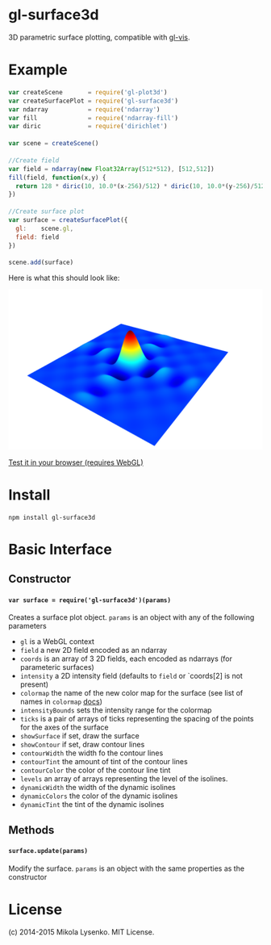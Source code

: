 gl-surface3d
===============
3D parametric surface plotting, compatible with [gl-vis](http://github.com/gl-vis).

# Example

```javascript
var createScene       = require('gl-plot3d')
var createSurfacePlot = require('gl-surface3d')
var ndarray           = require('ndarray')
var fill              = require('ndarray-fill')
var diric             = require('dirichlet')

var scene = createScene()

//Create field
var field = ndarray(new Float32Array(512*512), [512,512])
fill(field, function(x,y) {
  return 128 * diric(10, 10.0*(x-256)/512) * diric(10, 10.0*(y-256)/512)
})

//Create surface plot
var surface = createSurfacePlot({
  gl:    scene.gl,
  field: field
})

scene.add(surface)
```

Here is what this should look like:

<img src="plot.png">

[Test it in your browser (requires WebGL)](http://gl-vis.github.io/gl-surface3d/)

# Install

```
npm install gl-surface3d
```

# Basic Interface

## Constructor

#### `var surface = require('gl-surface3d')(params)`
Creates a surface plot object.  `params` is an object with any of the following parameters

* `gl` is a WebGL context
* `field` a new 2D field encoded as an ndarray
* `coords` is an array of 3 2D fields, each encoded as ndarrays (for parameteric surfaces)
* `intensity` a 2D intensity field (defaults to `field` or `coords[2] is not present)
* `colormap` the name of the new color map for the surface (see list of names in `colormap` [docs](https://github.com/bpostlethwaite/colormap))
* `intensityBounds` sets the intensity range for the colormap
* `ticks` is a pair of arrays of ticks representing the spacing of the points for the axes of the surface
* `showSurface` if set, draw the surface
* `showContour` if set, draw contour lines
* `contourWidth` the width fo the contour lines
* `contourTint` the amount of tint of the contour lines
* `contourColor` the color of the contour line tint
* `levels` an array of arrays representing the level of the isolines.
* `dynamicWidth` the width of the dynamic isolines
* `dynamicColors` the color of the dynamic isolines
* `dynamicTint` the tint of the dynamic isolines


## Methods

#### `surface.update(params)`
Modify the surface.  `params` is an object with the same properties as the constructor


# License
(c) 2014-2015 Mikola Lysenko. MIT License.
